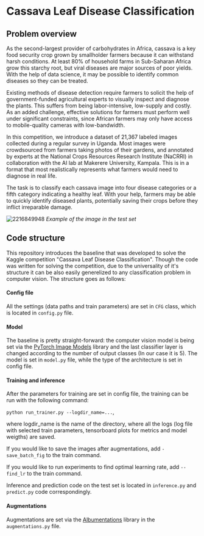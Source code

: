 # Cassava Leaf Disease Classification

## Problem overview
As the second-largest provider of carbohydrates in Africa, cassava is a key food security crop grown by smallholder farmers because it can withstand harsh conditions. At least 80% of household farms in Sub-Saharan Africa grow this starchy root, but viral diseases are major sources of poor yields. With the help of data science, it may be possible to identify common diseases so they can be treated.

Existing methods of disease detection require farmers to solicit the help of government-funded agricultural experts to visually inspect and diagnose the plants. This suffers from being labor-intensive, low-supply and costly. As an added challenge, effective solutions for farmers must perform well under significant constraints, since African farmers may only have access to mobile-quality cameras with low-bandwidth.

In this competition, we introduce a dataset of 21,367 labeled images collected during a regular survey in Uganda. Most images were crowdsourced from farmers taking photos of their gardens, and annotated by experts at the National Crops Resources Research Institute (NaCRRI) in collaboration with the AI lab at Makerere University, Kampala. This is in a format that most realistically represents what farmers would need to diagnose in real life.

The task is to classify each cassava image into four disease categories or a fifth category indicating a healthy leaf. With your help, farmers may be able to quickly identify diseased plants, potentially saving their crops before they inflict irreparable damage.

![2216849948](https://user-images.githubusercontent.com/44554040/152436810-b938884a-e60c-40e6-9920-5ebd48975521.jpg)
*Example of the image in the test set*

## Code structure
This repository introduces the baseline that was developed to solve the Kaggle competition
"Cassava Leaf Disease Classification". Though the code was written for solving the competition, due to the universality
of it's structure it can be also easily generelized to any classification problem in computer vision.
The structure goes as follows:

#### Config file
All the settings (data paths and train parameters) are set in `CFG` class, which is located in `config.py` file.

#### Model
The baseline is pretty straight-forward: the computer vision model is being
set via the [PyTorch Image Models](https://pypi.org/project/timm/) library and the last classifier layer is changed according to the
number of output classes (In our case it is 5). The model is set in `model.py` file, while the type of the
architecture is set in config file.

#### Training and inference
After the parameters for training are set in config file,
the training can be run with the following command:

```python run_trainer.py --logdir_name=...```,

where logdir_name is the name of the directory, where all the logs (log file with selected train parameters,
tensorboard plots for metrics and model weigths) are saved.

If you would like to save the images after augmentations, add `-save_batch_fig` to the train command.

If you would like to run experiments to find optimal learning rate, add `--find_lr` to the train command.

Inference and prediction code on the test set is located in `inference.py` and `predict.py` code correspondingly.

#### Augmentations
Augmentations are set via the [Albumentations](https://albumentations.ai/) library in the `augmentations.py` file.
